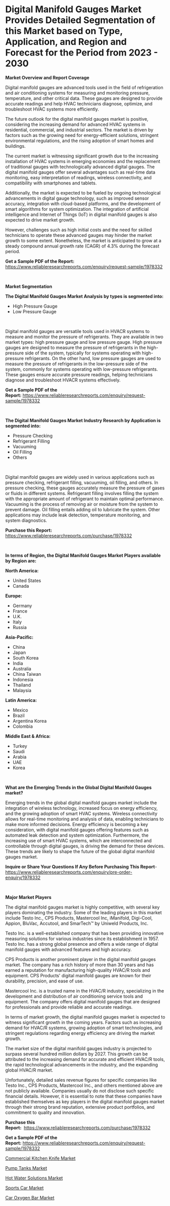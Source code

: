 <p><h1>Digital Manifold Gauges Market Provides Detailed Segmentation of this Market based on Type, Application, and Region and Forecast for the Period from 2023 - 2030</h1></p><p><strong>Market Overview and Report Coverage</strong></p>
<p><p>Digital manifold gauges are advanced tools used in the field of refrigeration and air conditioning systems for measuring and monitoring pressure, temperature, and other critical data. These gauges are designed to provide accurate readings and help HVAC technicians diagnose, optimize, and troubleshoot HVAC systems more efficiently.</p><p>The future outlook for the digital manifold gauges market is positive, considering the increasing demand for advanced HVAC systems in residential, commercial, and industrial sectors. The market is driven by factors such as the growing need for energy-efficient solutions, stringent environmental regulations, and the rising adoption of smart homes and buildings.</p><p>The current market is witnessing significant growth due to the increasing installation of HVAC systems in emerging economies and the replacement of traditional gauges with technologically advanced digital gauges. The digital manifold gauges offer several advantages such as real-time data monitoring, easy interpretation of readings, wireless connectivity, and compatibility with smartphones and tablets.</p><p>Additionally, the market is expected to be fueled by ongoing technological advancements in digital gauge technology, such as improved sensor accuracy, integration with cloud-based platforms, and the development of smart algorithms for system optimization. The integration of artificial intelligence and Internet of Things (IoT) in digital manifold gauges is also expected to drive market growth.</p><p>However, challenges such as high initial costs and the need for skilled technicians to operate these advanced gauges may hinder the market growth to some extent. Nonetheless, the market is anticipated to grow at a steady compound annual growth rate (CAGR) of 4.3% during the forecast period.</p></p>
<p><strong>Get a Sample PDF of the Report:</strong> <a href="https://www.reliableresearchreports.com/enquiry/request-sample/1978332">https://www.reliableresearchreports.com/enquiry/request-sample/1978332</a></p>
<p>&nbsp;</p>
<p><strong>Market Segmentation</strong></p>
<p><strong>The Digital Manifold Gauges Market Analysis by types is segmented into:</strong></p>
<p><ul><li>High Pressure Gauge</li><li>Low Pressure Gauge</li></ul></p>
<p>&nbsp;</p>
<p><p>Digital manifold gauges are versatile tools used in HVACR systems to measure and monitor the pressure of refrigerants. They are available in two market types: high pressure gauge and low pressure gauge. High pressure gauges are designed to measure the pressure of refrigerants in the high-pressure side of the system, typically for systems operating with high-pressure refrigerants. On the other hand, low pressure gauges are used to measure the pressure of refrigerants in the low-pressure side of the system, commonly for systems operating with low-pressure refrigerants. These gauges ensure accurate pressure readings, helping technicians diagnose and troubleshoot HVACR systems effectively.</p></p>
<p><strong>Get a Sample PDF of the Report:</strong>&nbsp;<a href="https://www.reliableresearchreports.com/enquiry/request-sample/1978332">https://www.reliableresearchreports.com/enquiry/request-sample/1978332</a></p>
<p>&nbsp;</p>
<p><strong>The Digital Manifold Gauges Market Industry Research by Application is segmented into:</strong></p>
<p><ul><li>Pressure Checking</li><li>Refrigerant Filling</li><li>Vacuuming</li><li>Oil Filling</li><li>Others</li></ul></p>
<p>&nbsp;</p>
<p><p>Digital manifold gauges are widely used in various applications such as pressure checking, refrigerant filling, vacuuming, oil filling, and others. In pressure checking, these gauges accurately measure the pressure of gases or fluids in different systems. Refrigerant filling involves filling the system with the appropriate amount of refrigerant to maintain optimal performance. Vacuuming is the process of removing air or moisture from the system to prevent damage. Oil filling entails adding oil to lubricate the system. Other applications may include leak detection, temperature monitoring, and system diagnostics.</p></p>
<p><strong>Purchase this Report:</strong>&nbsp; <a href="https://www.reliableresearchreports.com/purchase/1978332">https://www.reliableresearchreports.com/purchase/1978332</a></p>
<p>&nbsp;</p>
<p><strong>In terms of Region, the Digital Manifold Gauges Market Players available by Region are:</strong></p>
<p>
    <p> <strong> North America: </strong>
        <ul>
            <li>United States</li>
            <li>Canada</li>
        </ul>
        </p> 
    <p> <strong> Europe: </strong>
        <ul>
            <li>Germany</li>
            <li>France</li>
            <li>U.K.</li>
            <li>Italy</li>
            <li>Russia</li>
        </ul>
        </p> 
    <p> <strong> Asia-Pacific: </strong>
        <ul>
            <li>China</li>
            <li>Japan</li>
            <li>South Korea</li>
            <li>India</li>
            <li>Australia</li>
            <li>China Taiwan</li>
            <li>Indonesia</li>
            <li>Thailand</li>
            <li>Malaysia</li>
        </ul>
        </p> 
    <p> <strong> Latin America: </strong>
        <ul>
            <li>Mexico</li>
            <li>Brazil</li>
            <li>Argentina Korea</li>
            <li>Colombia</li>
        </ul>
        </p> 
    <p> <strong> Middle East & Africa: </strong>
        <ul>
            <li>Turkey</li>
            <li>Saudi</li>
            <li>Arabia</li>
            <li>UAE</li>
            <li>Korea</li>
        </ul>
    </p>
    </p>
<p>&nbsp;</p>
<p><strong>What are the Emerging Trends in the Global Digital Manifold Gauges market?</strong></p>
<p><p>Emerging trends in the global digital manifold gauges market include the integration of wireless technology, increased focus on energy efficiency, and the growing adoption of smart HVAC systems. Wireless connectivity allows for real-time monitoring and analysis of data, enabling technicians to make more informed decisions. Energy efficiency is becoming a key consideration, with digital manifold gauges offering features such as automated leak detection and system optimization. Furthermore, the increasing use of smart HVAC systems, which are interconnected and controllable through digital gauges, is driving the demand for these devices. These trends are likely to shape the future of the global digital manifold gauges market.</p></p>
<p><strong>Inquire or Share Your Questions If Any Before Purchasing This Report</strong>- <a href="https://www.reliableresearchreports.com/enquiry/pre-order-enquiry/1978332">https://www.reliableresearchreports.com/enquiry/pre-order-enquiry/1978332</a></p>
<p>&nbsp;</p>
<p><strong>Major Market Players</strong></p>
<p><p>The digital manifold gauges market is highly competitive, with several key players dominating the industry. Some of the leading players in this market include Testo Inc., CPS Products, Mastercool Inc, iManifold, Digi-Cool, Appion, BluVac, Accutool, and SmarTech™ by Uniweld Products, Inc.</p><p>Testo Inc. is a well-established company that has been providing innovative measuring solutions for various industries since its establishment in 1957. Testo Inc. has a strong global presence and offers a wide range of digital manifold gauges with advanced features and high accuracy.</p><p>CPS Products is another prominent player in the digital manifold gauges market. The company has a rich history of more than 30 years and has earned a reputation for manufacturing high-quality HVAC/R tools and equipment. CPS Products' digital manifold gauges are known for their durability, precision, and ease of use.</p><p>Mastercool Inc. is a trusted name in the HVAC/R industry, specializing in the development and distribution of air conditioning service tools and equipment. The company offers digital manifold gauges that are designed for professionals and provide reliable and accurate readings.</p><p>In terms of market growth, the digital manifold gauges market is expected to witness significant growth in the coming years. Factors such as increasing demand for HVAC/R systems, growing adoption of smart technologies, and stringent regulations regarding energy efficiency are driving the market growth.</p><p>The market size of the digital manifold gauges industry is projected to surpass several hundred million dollars by 2027. This growth can be attributed to the increasing demand for accurate and efficient HVAC/R tools, the rapid technological advancements in the industry, and the expanding global HVAC/R market.</p><p>Unfortunately, detailed sales revenue figures for specific companies like Testo Inc., CPS Products, Mastercool Inc., and others mentioned above are not publicly available. Companies usually do not disclose such specific financial details. However, it is essential to note that these companies have established themselves as key players in the digital manifold gauges market through their strong brand reputation, extensive product portfolios, and commitment to quality and innovation.</p></p>
<p><strong>Purchase this Report:</strong>&nbsp;&nbsp;<a href="https://www.reliableresearchreports.com/purchase/1978332">https://www.reliableresearchreports.com/purchase/1978332</a></p>
<p></p>
<p><strong>Get a Sample PDF of the Report:</strong>&nbsp;<a href="https://www.reliableresearchreports.com/enquiry/request-sample/1978332">https://www.reliableresearchreports.com/enquiry/request-sample/1978332</a></p>
<p><p><a href="https://medium.com/@kanew14036/commercial-kitchen-knife-market-analysis-and-sze-forecasted-for-period-from-2023-to-2030-e3f0283334a9">Commercial Kitchen Knife Market</a></p><p><a href="https://www.linkedin.com/pulse/decoding-pump-tanks-market-deep-dive-latest-trends-segmentation-nfnde/">Pump Tanks Market</a></p><p><a href="https://www.linkedin.com/pulse/hot-water-solutions-market-size-share-amp-trends-analysis-sdvfe/">Hot Water Solutions Market</a></p><p><a href="https://github.com/amae102299/Market-Research-Report-List-1/blob/main/sports-car-market.md">Sports Car Market</a></p><p><a href="https://github.com/sndrkn/Market-Research-Report-List-1/blob/main/car-oxygen-bar-market.md">Car Oxygen Bar Market</a></p></p>